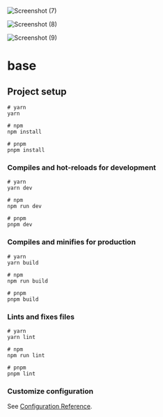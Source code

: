 ![Screenshot (7)](https://github.com/Shubh-88/Blog-website/assets/97448182/6da5798e-4c74-42e1-9806-55090af6cfda)

![Screenshot (8)](https://github.com/Shubh-88/Blog-website/assets/97448182/3e15a106-3a5e-4ebd-aa54-378bcf863661)

![Screenshot (9)](https://github.com/Shubh-88/Blog-website/assets/97448182/d1eb1db9-673f-45f7-9cdb-0668cf794a89)


# base

## Project setup

```
# yarn
yarn

# npm
npm install

# pnpm
pnpm install
```

### Compiles and hot-reloads for development

```
# yarn
yarn dev

# npm
npm run dev

# pnpm
pnpm dev
```

### Compiles and minifies for production

```
# yarn
yarn build

# npm
npm run build

# pnpm
pnpm build
```

### Lints and fixes files

```
# yarn
yarn lint

# npm
npm run lint

# pnpm
pnpm lint
```

### Customize configuration

See [Configuration Reference](https://vitejs.dev/config/).

